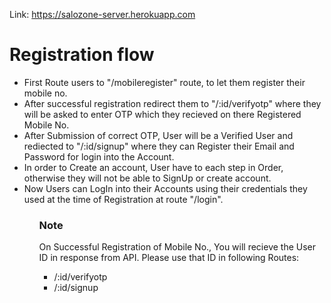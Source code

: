 Link: https://salozone-server.herokuapp.com

<h1>Registration flow</h1>
<ul>
<li>
First Route users to "/mobileregister" route, to let them register their mobile no.
</li>
<li>
After successful registration redirect them to "/:id/verifyotp" where they will be asked to enter OTP  which they recieved
 on there Registered Mobile No.
</li>
<li>
After Submission of correct OTP, User will be a Verified User and rediected to "/:id/signup" where they can Register their Email
and Password for login into the Account.
</li>
<li>
In order to Create an account, User have to each step in Order, otherwise they will not be able to SignUp or create account.
</li>
<li>Now Users can LogIn into their Accounts using their credentials they used at the time of Registration at route "/login".
<ul>

<h3>Note</h3>
On Successful Registration of Mobile No., You will recieve the User ID in response from API. Please use that ID in following 
Routes:
<ul>
<li> /:id/verifyotp</li>
<li> /:id/signup</li>
</ul>

